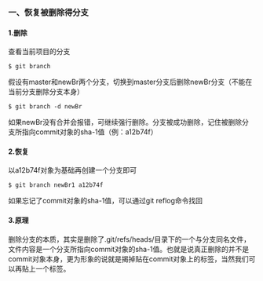### 一、恢复被删除得分支
#### 1.删除
查看当前项目的分支
```
$ git branch
```
假设有master和newBr两个分支，切换到master分支后删除newBr分支（不能在当前分支删除分支本身）
```
$ git branch -d newBr
```
如果newBr没有合并会报错，可继续强行删除。分支被成功删除，记住被删除分支所指向commit对象的sha-1值（例：a12b74f）
#### 2.恢复
以a12b74f对象为基础再创建一个分支即可
```
$ git branch newBr1 a12b74f
```
如果忘记了commit对象的sha-1值，可以通过git reflog命令找回
#### 3.原理
删除分支的本质，其实是删除了.git/refs/heads/目录下的一个与分支同名文件，文件内容是一个分支所指向commit对象的sha-1值。也就是说真正删除的并不是commit对象本身，更为形象的说就是揭掉贴在commit对象上的标签，当然我们可以再贴上一个标签。